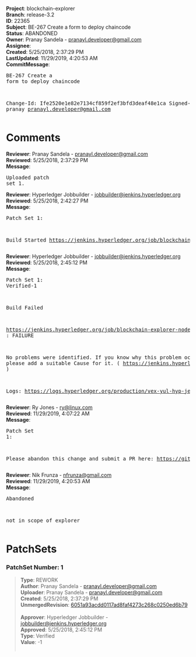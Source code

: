 <strong>Project</strong>: blockchain-explorer<br><strong>Branch</strong>: release-3.2<br><strong>ID</strong>: 22365<br><strong>Subject</strong>: BE-267 Create a form to deploy chaincode<br><strong>Status</strong>: ABANDONED<br><strong>Owner</strong>: Pranay Sandela - pranayl.developer@gmail.com<br><strong>Assignee</strong>:<br><strong>Created</strong>: 5/25/2018, 2:37:29 PM<br><strong>LastUpdated</strong>: 11/29/2019, 4:20:53 AM<br><strong>CommitMessage</strong>:<br><pre>BE-267 Create a form to deploy chaincode

Change-Id: Ife2520e1e82e7134cf859f2ef3bfd3deaf48e1ca
Signed-off-by: pranay <pranayl.developer@gmail.com>
</pre><h1>Comments</h1><strong>Reviewer</strong>: Pranay Sandela - pranayl.developer@gmail.com<br><strong>Reviewed</strong>: 5/25/2018, 2:37:29 PM<br><strong>Message</strong>: <pre>Uploaded patch set 1.</pre><strong>Reviewer</strong>: Hyperledger Jobbuilder - jobbuilder@jenkins.hyperledger.org<br><strong>Reviewed</strong>: 5/25/2018, 2:42:27 PM<br><strong>Message</strong>: <pre>Patch Set 1:

Build Started https://jenkins.hyperledger.org/job/blockchain-explorer-node6-verify-x86_64/128/</pre><strong>Reviewer</strong>: Hyperledger Jobbuilder - jobbuilder@jenkins.hyperledger.org<br><strong>Reviewed</strong>: 5/25/2018, 2:45:12 PM<br><strong>Message</strong>: <pre>Patch Set 1: Verified-1

Build Failed 

https://jenkins.hyperledger.org/job/blockchain-explorer-node6-verify-x86_64/128/ : FAILURE

No problems were identified. If you know why this problem occurred, please add a suitable Cause for it. ( https://jenkins.hyperledger.org/job/blockchain-explorer-node6-verify-x86_64/128/ )

Logs: https://logs.hyperledger.org/production/vex-yul-hyp-jenkins-3/blockchain-explorer-node6-verify-x86_64/128</pre><strong>Reviewer</strong>: Ry Jones - ry@linux.com<br><strong>Reviewed</strong>: 11/29/2019, 4:07:22 AM<br><strong>Message</strong>: <pre>Patch Set 1:

Please abandon this change and submit a PR here: https://github.com/hyperledger/blockchain-explorer</pre><strong>Reviewer</strong>: Nik Frunza - nfrunza@gmail.com<br><strong>Reviewed</strong>: 11/29/2019, 4:20:53 AM<br><strong>Message</strong>: <pre>Abandoned

not in scope of explorer</pre><h1>PatchSets</h1><h3>PatchSet Number: 1</h3><blockquote><strong>Type</strong>: REWORK<br><strong>Author</strong>: Pranay Sandela - pranayl.developer@gmail.com<br><strong>Uploader</strong>: Pranay Sandela - pranayl.developer@gmail.com<br><strong>Created</strong>: 5/25/2018, 2:37:29 PM<br><strong>UnmergedRevision</strong>: [6051a93acdd0117ad8faf4273c268c0250ed6b79](https://github.com/hyperledger-gerrit-archive/blockchain-explorer/commit/6051a93acdd0117ad8faf4273c268c0250ed6b79)<br><br><strong>Approver</strong>: Hyperledger Jobbuilder - jobbuilder@jenkins.hyperledger.org<br><strong>Approved</strong>: 5/25/2018, 2:45:12 PM<br><strong>Type</strong>: Verified<br><strong>Value</strong>: -1<br><br></blockquote>